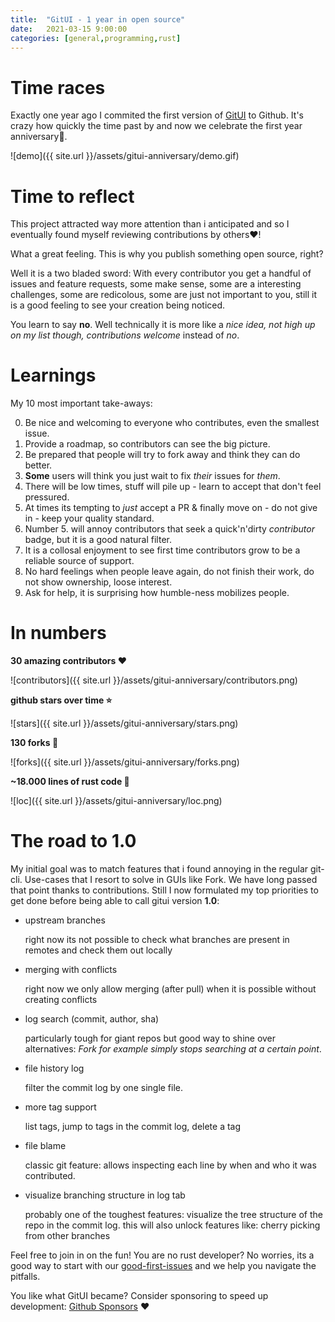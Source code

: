 ```yaml
---
title:  "GitUI - 1 year in open source"
date:   2021-03-15 9:00:00
categories: [general,programming,rust]
---
```


# Time races

Exactly one year ago I commited the first version of [GitUI](https://github.com/extrawurst/gitui) to Github. It's crazy how quickly the time past by and now we celebrate the first year anniversary🥳.

![demo]({{ site.url }}/assets/gitui-anniversary/demo.gif)

# Time to reflect

This project attracted way more attention than i anticipated and so I eventually found myself reviewing contributions by others❤️!

What a great feeling. This is why you publish something open source, right?

Well it is a two bladed sword: 
With every contributor you get a handful of issues and feature requests, some make sense, some are a interesting challenges, some are redicolous, some are just not important to you, still it is a good feeling to see your creation being noticed. 

You learn to say **no**. Well technically it is more like a *nice idea, not high up on my list though, contributions welcome* instead of *no*.

# Learnings

My 10 most important take-aways:

0. Be nice and welcoming to everyone who contributes, even the smallest issue.
1. Provide a roadmap, so contributors can see the big picture.
2. Be prepared that people will try to fork away and think they can do better.
3. __Some__ users will think you just wait to fix *their* issues for *them*.
4. There will be low times, stuff will pile up - learn to accept that don't feel pressured.
5. At times its tempting to *just* accept a PR & finally move on - do not give in - keep your quality standard.
6. Number 5. will annoy contributors that seek a quick'n'dirty *contributor* badge, but it is a good natural filter.
7. It is a collosal enjoyment to see first time contributors grow to be a reliable source of support.
8. No hard feelings when people leave again, do not finish their work, do not show ownership, loose interest.
9. Ask for help, it is surprising how humble-ness mobilizes people.

# In numbers

**30 amazing contributors ❤️**

![contributors]({{ site.url }}/assets/gitui-anniversary/contributors.png)

**github stars over time ⭐️**

![stars]({{ site.url }}/assets/gitui-anniversary/stars.png)

**130 forks 🍴**

![forks]({{ site.url }}/assets/gitui-anniversary/forks.png)

**~18.000 lines of rust code 🦀**

![loc]({{ site.url }}/assets/gitui-anniversary/loc.png)

# The road to 1.0

My initial goal was to match features that i found annoying in the regular git-cli. Use-cases that I resort to solve in GUIs like Fork. We have long passed that point thanks to contributions. Still I now formulated my top priorities to get done before being able to call gitui version **1.0**:

* upstream branches 

    right now its not possible to check what branches are present in remotes and check them out locally

* merging with conflicts

    right now we only allow merging (after pull) when it is possible without creating conflicts

* log search (commit, author, sha)

    particularly tough for giant repos but good way to shine over alternatives: *Fork for example simply stops searching at a certain point*.

* file history log

    filter the commit log by one single file.

* more tag support

    list tags, jump to tags in the commit log, delete a tag

* file blame

    classic git feature: allows inspecting each line by when and who it was contributed.

* visualize branching structure in log tab

    probably one of the toughest features: visualize the tree structure of the repo in the commit log. this will also unlock features like: cherry picking from other branches

Feel free to join in on the fun! You are no rust developer? No worries, its a good way to start with our [good-first-issues](https://github.com/extrawurst/gitui/issues?q=is%3Aissue+is%3Aopen+label%3A%22good+first+issue%22) and we help you navigate the pitfalls.

You like what GitUI became? Consider sponsoring to speed up development: [Github Sponsors](https://github.com/extrawurst/gitui) ❤️